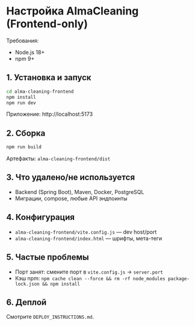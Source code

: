 # Настройка AlmaCleaning (Frontend-only)

Требования:
- Node.js 18+
- npm 9+

## 1. Установка и запуск
```bash
cd alma-cleaning-frontend
npm install
npm run dev
```
Приложение: http://localhost:5173

## 2. Сборка
```bash
npm run build
```
Артефакты: `alma-cleaning-frontend/dist`

## 3. Что удалено/не используется
- Backend (Spring Boot), Maven, Docker, PostgreSQL
- Миграции, compose, любые API эндпоинты

## 4. Конфигурация
- `alma-cleaning-frontend/vite.config.js` — dev host/port
- `alma-cleaning-frontend/index.html` — шрифты, мета-теги

## 5. Частые проблемы
- Порт занят: смените порт в `vite.config.js` → `server.port`
- Кэш npm: `npm cache clean --force && rm -rf node_modules package-lock.json && npm install`

## 6. Деплой
Смотрите `DEPLOY_INSTRUCTIONS.md`. 